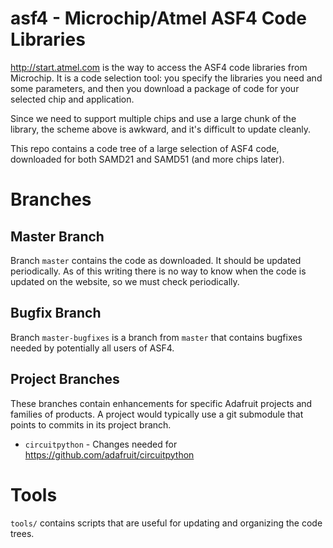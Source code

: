 # asf4 - Microchip/Atmel ASF4 Code Libraries

http://start.atmel.com is the way to access the ASF4 code libraries from Microchip. It is a code selection tool: you specify the libraries you need and some parameters, and then you download a package of code for your selected chip and application.

Since we need to support multiple chips and use a large chunk of the library, the scheme above is awkward, and it's difficult to update cleanly.

This repo contains a code tree of a large selection of ASF4 code, downloaded for both SAMD21 and SAMD51 (and more chips later).

# Branches

## Master Branch
Branch `master` contains the code as downloaded. It should be updated periodically. As of this writing there is no way to know when the code is updated on the website, so we must check periodically.

## Bugfix Branch
Branch `master-bugfixes` is a branch from `master` that contains bugfixes needed by potentially all users of ASF4.

## Project Branches
These branches contain enhancements for specific Adafruit projects and families of products. A project would typically use a git submodule that points to commits in its project branch.

* `circuitpython` - Changes needed for https://github.com/adafruit/circuitpython

# Tools
`tools/` contains scripts that are useful for updating and organizing the code trees.
